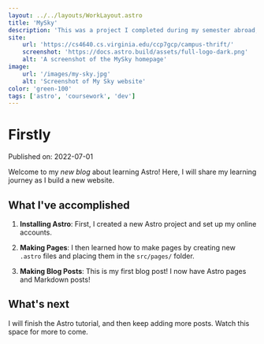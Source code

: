 ```yaml
---
layout: ../../layouts/WorkLayout.astro
title: 'MySky'
description: 'This was a project I completed during my semester abroad, for my UI design programming course.'
site:
    url: 'https://cs4640.cs.virginia.edu/ccp7gcp/campus-thrift/'
    screenshot: 'https://docs.astro.build/assets/full-logo-dark.png'
    alt: 'A screenshot of the MySky homepage'
image:
    url: '/images/my-sky.jpg'
    alt: 'Screenshot of My Sky website'
color: 'green-100'
tags: ['astro', 'coursework', 'dev']
---
```


# Firstly

Published on: 2022-07-01

Welcome to my _new blog_ about learning Astro! Here, I will share my learning journey as I build a new website.

## What I've accomplished

1. **Installing Astro**: First, I created a new Astro project and set up my online accounts.

2. **Making Pages**: I then learned how to make pages by creating new `.astro` files and placing them in the `src/pages/` folder.

3. **Making Blog Posts**: This is my first blog post! I now have Astro pages and Markdown posts!

## What's next

I will finish the Astro tutorial, and then keep adding more posts. Watch this space for more to come.
